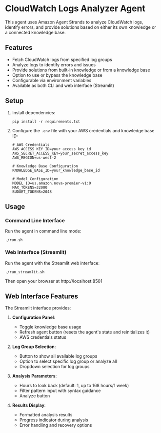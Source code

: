 # CloudWatch Logs Analyzer Agent

This agent uses Amazon Agent Strands to analyze CloudWatch logs, identify errors, and provide solutions based on either its own knowledge or a connected knowledge base.

## Features

- Fetch CloudWatch logs from specified log groups
- Analyze logs to identify errors and issues
- Provide solutions from built-in knowledge or from a knowledge base
- Option to use or bypass the knowledge base
- Configurable via environment variables
- Available as both CLI and web interface (Streamlit)

## Setup

1. Install dependencies:
   ```
   pip install -r requirements.txt
   ```

2. Configure the `.env` file with your AWS credentials and knowledge base ID:
   ```
   # AWS Credentials
   AWS_ACCESS_KEY_ID=your_access_key_id
   AWS_SECRET_ACCESS_KEY=your_secret_access_key
   AWS_REGION=us-west-2

   # Knowledge Base Configuration
   KNOWLEDGE_BASE_ID=your_knowledge_base_id

   # Model Configuration
   MODEL_ID=us.amazon.nova-premier-v1:0
   MAX_TOKENS=32000
   BUDGET_TOKENS=2048
   ```

## Usage

### Command Line Interface

Run the agent in command line mode:
```
./run.sh
```

### Web Interface (Streamlit)

Run the agent with the Streamlit web interface:
```
./run_streamlit.sh
```

Then open your browser at http://localhost:8501

## Web Interface Features

The Streamlit interface provides:

1. **Configuration Panel**:
   - Toggle knowledge base usage
   - Refresh agent button (resets the agent's state and reinitializes it)
   - AWS credentials status

2. **Log Group Selection**:
   - Button to show all available log groups
   - Option to select specific log group or analyze all
   - Dropdown selection for log groups

3. **Analysis Parameters**:
   - Hours to look back (default: 1, up to 168 hours/1 week)
   - Filter pattern input with syntax guidance
   - Analyze button

4. **Results Display**:
   - Formatted analysis results
   - Progress indicator during analysis
   - Error handling and recovery options